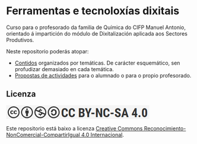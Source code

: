 # Ferramentas e tecnoloxías dixitais

Curso para o profesorado da familia de Química do CIFP Manuel Antonio, orientado á impartición do módulo de Dixitalización aplicada aos Sectores Produtivos.

Neste repositorio poderás atopar:

- [Contidos](./contidos/) organizados por temáticas. De carácter esquemático, sen profudizar demasiado en cada temática.
- [Propostas de actividades](./actividades/) para o alumnado o para o propio profesorado.

## Licenza

![cc_by_nc_sa](imagenes/cc_by_nc_sa.png)

Este repositorio está baixo a licenza [Creative Commons Reconocimiento-NonComercial-CompartirIgual 4.0 Internacional](https://creativecommons.org/licenses/by-nc-sa/4.0/deed.gl).
